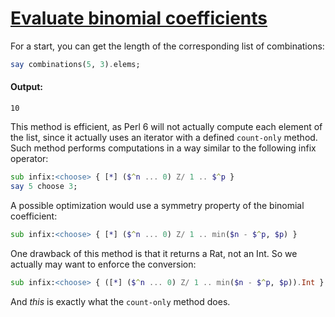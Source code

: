 [1]: https://rosettacode.org/wiki/Evaluate_binomial_coefficients

# [Evaluate binomial coefficients][1]

For a start, you can get the length of the corresponding list of combinations:

```raku
say combinations(5, 3).elems;
```

#### Output:
```
10
```


This method is efficient, as Perl 6 will not actually compute each element of the list, since it actually uses an iterator with a defined `count-only` method. Such method performs computations in a way similar to the following infix operator:

```raku
sub infix:<choose> { [*] ($^n ... 0) Z/ 1 .. $^p }
say 5 choose 3;
```


A possible optimization would use a symmetry property of the binomial coefficient:

```raku
sub infix:<choose> { [*] ($^n ... 0) Z/ 1 .. min($n - $^p, $p) }
```


One drawback of this method is that it returns a Rat, not an Int. So we actually may want to enforce the conversion:

```raku
sub infix:<choose> { ([*] ($^n ... 0) Z/ 1 .. min($n - $^p, $p)).Int }
```


And *this* is exactly what the `count-only` method does.
